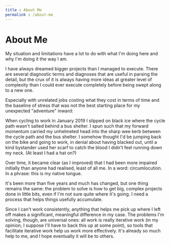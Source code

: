 ```yaml
---
title : About Me
permalink : /about-me
---
```

# About Me

My situation and limitations have a lot to do with what I'm doing here and why I'm doing it the way I am. 

I have always dreamed bigger projects than I managed to execute. There are several diagnostic terms and diagnoses that are useful in parsing the detail, but the crux of it is always having more ideas at greater level of complexity than I could ever execute completely before being swept along to a new one. 

Especially with unrelated jobs costing what they cost in terms of time and the baseline of stress that was not the best starting place for my unexpected "adventure" inward:

When cycling to work in January 2019 I slipped on black ice where the cycle path wasn't salted behind a bus shelter.  I spun such that my forward momentum carried my unhelmeted head into the sharp wee kerb between the cycle path and the bus shelter. I somehow thought I'd be jumping back on the bike and going to work, in denial about having blacked out, until a kind bystander used her scarf to catch the blood I didn't feel running down my neck. (At least I had a hat on?)

Over time, it became clear (as I improved) that I had been more impaired initially than anyone had realised, least of all me. In a word: circumlocution. In a phrase: this is my native tongue.

It's been more than five years and much has changed, but one thing remains the same: the problem to solve is how to get big, complex projects done in little bits, even if I'm not sure quite where it's going. I need a process that helps things usefully accumulate.

Since I can't work consistently, anything that helps me pick up where I left off makes a significant, meaningful difference in my case. The problems I'm solving, though, are universal ones: all work is really iterative work (in my opinion, I suppose I'll have to back this up at some point), so tools that facilitate iterative work help us work more effectively. It's already so much help to me, and I hope eventually it will be to others.